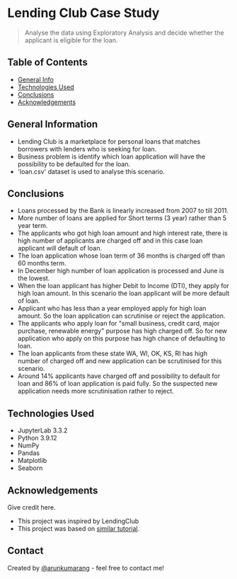 # Lending Club Case Study
> Analyse the data using Exploratory Analysis and decide whether the applicant is eligible for the loan.


## Table of Contents
* [General Info](#general-information)
* [Technologies Used](#technologies-used)
* [Conclusions](#conclusions)
* [Acknowledgements](#acknowledgements)

<!-- You can include any other section that is pertinent to your problem -->

## General Information
- Lending Club is a marketplace for personal loans that matches borrowers with lenders who is seeking for loan.
- Business problem is identify which loan application will have the possibility to be defaulted for the loan.
- 'loan.csv' dataset is used to analyse this scenario.

<!-- You don't have to answer all the questions - just the ones relevant to your project. -->

## Conclusions
- Loans processed by the Bank is linearly increased from 2007 to till 2011.
- More number of loans are applied for Short terms (3 year) rather than 5 year term.
- The applicants who got high loan amount and high interest rate, there is high number of applicants are charged off and   in this case loan applicant will default of loan.
- The loan application whose loan term of 36 months is charged off than 60 months term.
- In December high number of loan application is processed and June is the lowest.
- When the loan applicant has higher Debit to Income (DTI), they apply for high loan amount. In this scenario the loan applicant will be more default of loan.
- Applicant who has less than a year employed apply for high loan amount. So the loan application can scrutinise or reject the application.
- The applicants who apply loan for "small business, credit card, major purchase, renewable energy" purpose has high charged off. So for new application who apply on this purpose has high chance of defaulting to loan.
- The loan applicants from these state WA, WI, OK, KS, RI has high number of charged off and new application can be scrutinised for this scenario.
 - Around 14% applicants have charged off and possibility to default for loan and 86% of loan application is paid fully. So the suspected new application needs more scrutinisation rather to reject.

<!-- You don't have to answer all the questions - just the ones relevant to your project. -->


## Technologies Used
- JupyterLab 3.3.2
- Python 3.9.12
- NumPy
- Pandas
- Matplotlib
- Seaborn


## Acknowledgements
Give credit here.
- This project was inspired by LendingClub
- This project was based on [similar tutorial](https://drive.google.com/drive/folders/1vRruQCzrtOS_iZrDtA74DWMadpmBAA9B).


## Contact
Created by [@arunkumarang](https://github.com/arunkumarang) - feel free to contact me!


<!-- Optional -->
<!-- ## License -->
<!-- This project is open source and available under the [... License](). -->

<!-- You don't have to include all sections - just the one's relevant to your project -->